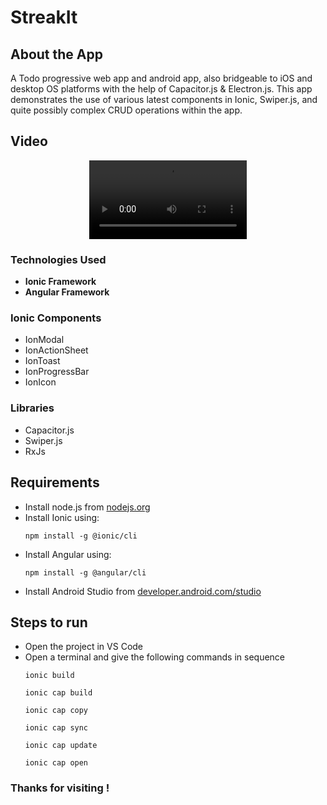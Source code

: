 # StreakIt

## About the App

A Todo progressive web app and android app, also bridgeable to iOS and desktop OS platforms with the help of Capacitor.js & Electron.js. This app demonstrates the use of various latest components in Ionic, Swiper.js, and quite possibly complex CRUD operations within the app.

## Video

<div align="center">
<video controls autoplay width="50%" src="https://github.com/user-attachments/assets/528fc6ed-ec0d-4020-8807-1c79b3ef512e"></video>
</div>

### Technologies Used

- **Ionic Framework**
- **Angular Framework**

### Ionic Components

- IonModal
- IonActionSheet
- IonToast
- IonProgressBar
- IonIcon

### Libraries

- Capacitor.js
- Swiper.js
- RxJs

## Requirements

- Install node.js from [nodejs.org](https://nodejs.org/en)
- Install Ionic using:
  ```
  npm install -g @ionic/cli
  ```
- Install Angular using:
  ```
  npm install -g @angular/cli
  ```
- Install Android Studio from [developer.android.com/studio](https://developer.android.com/studio)

## Steps to run

- Open the project in VS Code <br />
- Open a terminal and give the following commands in sequence
  ```
  ionic build
  ```
  ```
  ionic cap build
  ```
  ```
  ionic cap copy
  ```
  ```
  ionic cap sync
  ``` 
  ```
  ionic cap update
  ```
  ```
  ionic cap open
  ```

### Thanks for visiting !

